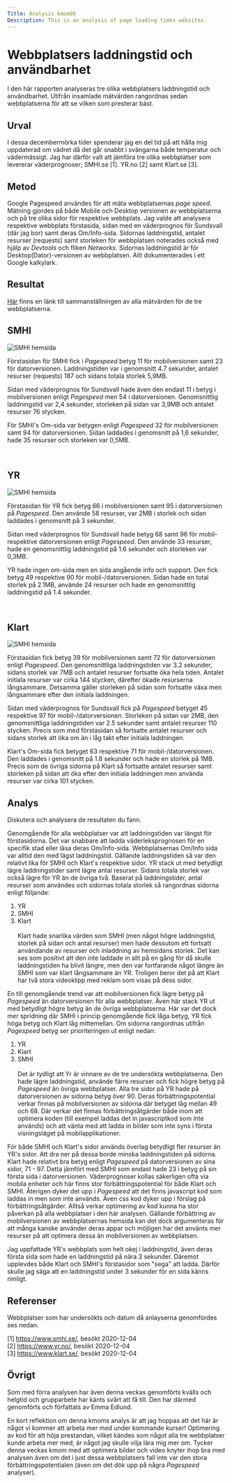 ```yaml
---
Title: Analysis kmom05
Description: This is an analysis of page loading times websites.
---
```


Webbplatsers laddningstid och användbarhet
=======================

I den här rapporten analyseras tre olika webbplatsers laddningstid och användbarhet. Utifrån insamlade mätvärden
rangordnas sedan webbplatserna för att se vilken som presterar bäst.

Urval
-----------------------

I dessa decembermörka tider spenderar jag en del tid på att hålla mig uppdaterad om vädret då det går snabbt i svängarna
både temperatur och vädermässigt. Jag har därför valt att jämföra tre olika webbplatser som levererar väderprognoser;
SMHI.se [1]. YR.no [2] samt Klart.se [3].


Metod
-----------------------

Google Pagespeed användes för att mäta webbplatsernas *page speed*. Mätning gjordes på både Mobile och Desktop versionen
av webbplatserna och på tre olika sidor för respektive webbplats. Jag valde att analysera respektive webbplats förstasida,
sidan med en väderprognos för Sundsvall (där jag bor) samt deras Om/Info-sida. Sidornas laddningstid, antalet resurser (requests)
samt storleken för webbplatsen noterades också med hjälp av *Devtools* och fliken *Networks*. Sidornas laddningstid är för
Desktop(Dator)-versionen av webbplatsen. Allt dokumenterades i ett Google kalkylark.

Resultat
-----------------------

<a href="https://docs.google.com/spreadsheets/d/1HVdU4DKR05DOai8IMxl0Uc1jI7DtujHNf6IxFYPzM-M/edit#gid=0">Här</a> finns en länk till
sammanställningen av alla mätvärden för de tre webbplatserna.

<h2>SMHI</h2>

<img style="max-width: 100%" src="../assets/img/webpages_loading/smhi.JPG" alt="SMHI hemsida">

Förstasidan för SMHI fick i *Pagespeed* betyg 11 för mobilversionen samt 23 för datorversionen. Laddningstiden var
i genomsnitt 4.7 sekunder, antalet resurser (requests) 187 och sidans totala storlek 5,9MB.

Sidan med väderprognos för Sundsvall hade även den endast 11 i betyg i mobilversionen enligt *Pagespeed* men 54 i datorversionen.
Genomsnittlig laddningstid var 2,4 sekunder, storleken på sidan var 3,9MB och antalet resurser 76 stycken.

För SMHI's Om-sida var betygen enligt *Pagespeed* 32 för mobilversionen samt 94 för datorversionen. Sidan laddades i genomsnitt på 1,6
sekunder, hade 35 resurser och storleken var 0,5MB.

<br>
<h2>YR</h2>

<img style="max-width: 100%" src="../assets/img/webpages_loading/yr.JPG" alt="SMHI hemsida">

Förstasidan för YR fick betyg 66 i mobilversionen samt 95 i datorversionen på *Pagespeed*. Den använde 58 resurser, var 2MB i storlek och
sidan laddades i genomsnitt på 3 sekunder.

Sidan med väderprognos för Sundsvall hade betyg 68 samt 96 för mobil- respektive datorversionen enligt *Pagespeed*. Den använde
33 resurser, hade en genomsnittlig laddningstid på 1.6 sekunder och storleken var 0,3MB.

YR hade ingen om-sida men en sida angående info och support. Den fick betyg 49 respektive 90 för mobil-/datorversionen. Sidan
hade en total storlek på 2.1MB, använde 24 resurser och hade en genomsnittlig laddningstid på 1.4 sekunder.

<br>
<h2>Klart</h2>
<img style="max-width: 100%" src="../assets/img/webpages_loading/klart.JPG" alt="SMHI hemsida">

Förstasidan fick betyg 39 för mobilversionen samt 72 för datorversionen enligt *Pagespeed*. Den genomsnittliga laddningstiden var 3.2 sekunder,
sidans storlek var 7MB och antalet resurser fortsatte öka hela tiden. Antalet initiala resurser var cirka 144 stycken, därefter ökade
resurserna långsammare. Detsamma gäller storleken på sidan som fortsatte växa men långsammare efter den initiala laddningen.

Sidan med väderprognos för Sundsvall fick på *Pagespeed* betyget 45 respektive 97 för mobil-/datorversionen. Storleken på sidan
var 2MB, den genomsnittliga laddningstiden var 2.5 sekunder samt antalet resurser 110 stycken. Precis som med förstasidan så
fortsatte antalet resurser och sidans storlek att öka om än i låg takt efter initiala laddningen.

Klart's Om-sida fick betyget 63 respektive 71 för mobil-/datorversionen. Den laddades i genomsnitt på 1.8 sekunder och hade en
storlek på 1MB. Precis som de övriga sidorna på Klart så fortsatte antalet resurser samt storleken på sidan att öka efter den initiala
laddningen men använda resurser var cirka 101 stycken.


Analys
-----------------------

Diskutera och analysera de resultaten du fann.

Genomgående för alla webbplatser var att laddningstiden var längst för förstasidorna. Det var snabbare att ladda väderleksprognosen för
en specifik stad eller läsa deras Om/Info-sida. Webbplatsernas Om/Info sida var alltid den med lägst laddningstid. Gällande laddningstiden så
var den relativt lika för SMHI och Klart's respektive sidor. YR stack ut med betydligt lägre laddningstider samt lägre antal resurser. Sidans
totala storlek var också lägre för YR än de övriga två. Baserat på laddningstider, antal resurser som användes och sidornas totala storlek
så rangordnas sidorna enligt följande:

1. YR
2. SMHI
3. Klart
<br><br>
Klart hade snarlika värden som SMHI (men något högre laddningstid, storlek på sidan och antal resurser) men hade dessutom ett fortsatt användande
av resurser och inladdning av hemsidans storlek. Det kan ses som positivt att den inte laddade in allt på en gång för då skulle laddningstiden
ha blivit längre, men den var fortfarande något längre än SMHI som var klart långsammare än YR. Troligen beror det på att Klart har två
stora videoklipp med reklam som visas på dess sidor.

En till genomgående trend var att mobilversionen fick lägre betyg på *Pagespeed* än datorversionen för alla webbplatser. Även här stack YR ut med
betydligt högre betyg än de övriga webbplatserna. Här var det dock mer spridning där SMHI i princip genomgående fick låga betyg, YR fick höga
betyg och Klart låg mittemellan. Om sidorna rangordnas utifrån *Pagespeed* betyg ser prioriteringen ut enligt nedan:
1. YR
2. Klart
3. SMHI
<br><br>
Det är tydligt att Yr är vinnare av de tre undersökta webbplatserna. Den hade lägre laddningstid, använde färre resurser och fick högre betyg
på *Pagespeed* än övriga webbplatser. Alla tre sidor på YR hade på datorversionen av sidorna betyg över 90. Deras förbättringspotential
verkar finnas på mobilversionen av sidorna där betyget låg mellan 49 och 68. Där verkar det finnas förbättringsåtgärder både inom att
optimera koden (till exempel laddas det in javascriptkod som inte används) och att vänta med att ladda in bilder som inte syns i första
visningsläget på mobilapplikationer.

För både SMHI och Klart's sidor används överlag betydligt fler resurser än YR's sidor. Att dra ner på dessa borde minska laddningstiden på sidorna.
Klart hade relativt bra betyg enligt *Pagespeed* på datorversionen av sina sidor, 71 - 97. Detta jämfört med SMHI som endast hade 23 i betyg
på sin första sida i datorversionen. Väderprognoser kollas säkerligen ofta via mobila enheter och här finns stor förbättringspotential för
både Klart och SMHI. Återigen dyker det upp i *Pagespeed* att det finns javascript kod som laddas in men som inte används. Även css kod dyker
upp i förslag på förbättringsåtgärder. Alltså verkar optimering av kod kunna ha stor påverkan på alla webbplatser i den här analysen.
Gällande förbättring av mobilversionen av webbplatsernas hemsida kan det dock argumenteras för att många kanske använder deras appar och möjligen har det använts mer resurser på att optimera dessa än mobilversionen av webbplatsen.

Jag uppfattade YR's webbplats som helt okej i laddningstid, även deras första sida som hade en laddningstid på nära 3 sekunder. Däremot
upplevdes både Klart och SMHI's förstasidor som "sega" att ladda. Därför skulle jag säga att en laddningstid under 3 sekunder för
en sida känns rimligt.

Referenser
-----------------------
Webbplatser som har undersökts och datum då anlayserna genomfördes ses nedan.

[1] https://www.smhi.se/, besökt 2020-12-04<br>
[2] https://www.yr.no/, besökt 2020-12-04<br>
[3] https://www.klart.se/, besökt 2020-12-04


Övrigt
-----------------------

Som med förra analysen har även denna veckas genomförts kvälls och helgtid och grupparbete
har känts svårt att få till. Den har därmed genomförts och författats av Emma Edlund.

En kort reflektion om denna kmoms analys är att jag hoppas att det här är något vi kommer att arbeta mer med
under kommande kurser! Optimering av kod för att höja prestandan, vilket kändes som något alla tre webbplatser kunde arbeta mer med,
är något jag skulle vilja lära mig mer om. Tycker denna veckas kmom med att optimera bilder och video knyter ihop
bra med analysen även om det i just dessa webbplatsers fall inte var den stora förbättringspotentialen (även om det dök upp
på några *Pagespeed* analyser).
